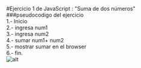 #Ejercicio 1 de JavaScript : "Suma de dos números"  
###pseudocodigo del ejercicio  
1.- Inicio  
2.- ingresa num1  
3.- ingresa num2  
4.- sumar num1+ num2  
5.- mostrar sumar en el browser  
6.- fin.  
![alt](http://4.1m.yt/UatMmDN.jpg)


